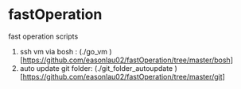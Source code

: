 # fastOperation
fast operation scripts

1. ssh vm via bosh : (./go_vm <deployment key> <VM Type key>)[https://github.com/easonlau02/fastOperation/tree/master/bosh]
2. auto update git folder: (./git_folder_autoupdate <git home>)[https://github.com/easonlau02/fastOperation/tree/master/git]
